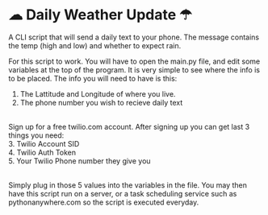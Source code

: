 # ☁ Daily Weather Update ☂
A CLI script that will send a daily text to your phone.  The message contains the temp (high and low) and whether to expect rain.

For this script to work. You will have to open the main.py file, and edit some variables at the top of the program. 
It is very simple to see where the info is to be placed. The info you will need to have is this:

  1. The Lattitude and Longitude of where you live.<br>
  2. The phone number you wish to recieve daily text<br><br>

Sign up for a free twilio.com account. After signing up you can get last 3 things you need:<br>
  3. Twilio Account SID<br>
  4. Twilio Auth Token<br>
  5. Your Twilio Phone number they give you<br><br>

Simply plug in those 5 values into the variables in the file. You may then have this script run on a server, or a task scheduling service such as 
pythonanywhere.com so the script is executed everyday.
